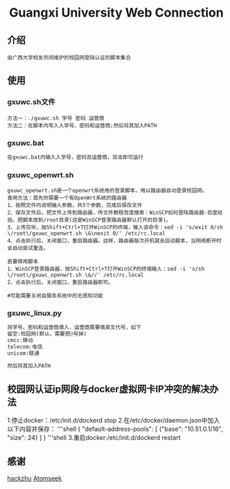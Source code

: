 # <center>Guangxi University Web Connection</center>

## 介绍
	由广西大学校友共同维护的校园网登陆认证的脚本集合

## 使用
### gxuwc.sh文件
```shell
方法一：./gxuwc.sh 学号 密码 运营商
方法二：在脚本内写入入学号、密码和运营商;然后将其加入PATH
```

### gxuwc.bat
```bat
在gxuwc.bat内输入入学号，密码及运营商，双击即可运行
```

### gxuwc_openwrt.sh
```shell
gxuwc_openwrt.sh是一个openwrt系统用的登录脚本，用以路由器自动登录校园网。
食用方法：首先你需要一个有OpenWrt系统的路由器
1、按照文件内说明输入参数，共5个参数，完成后保存文件
2、保存文件后，把文件上传到路由器，传文件教程百度搜索：WinSCP如何登陆路由器-百度经验。把脚本放到/root目录(这是WinSCP登录路由器默认打开的目录)。
3、上传完毕，按Shift+Ctrl+T打开WinSCP的终端，输入该命令：sed -i 's/exit 0/sh \/root\/gxuwc_openwrt.sh \&\nexit 0/' /etc/rc.local
4、点击执行后，关闭窗口，重启路由器。这样，路由器每次开机就会启动脚本，当网络断开时会自动尝试重连。

若要停用脚本
1、WinSCP登录路由器，按Shift+Ctrl+T打开WinSCP的终端输入：sed -i 's/sh \/root\/gxuwc_openwrt.sh \&//' /etc/rc.local  
2、点击执行后，关闭窗口，重启路由器即可。

#可能需要关闭自服务系统中的无感知功能
```

### gxuwc_linux.py
```python
将学号、密码和运营商填入，运营商需要填英文代号，如下
留空:校园网(默认，需要把@号掉)
cmcc:移动
telecom:电信
unicom:联通

然后将其加入PATH
```
## 校园网认证ip网段与docker虚拟网卡IP冲突的解决办法
1.停止docker：/etc/init.d/dockerd stop
2.在/etc/docker/daemon.json中加入以下内容并保存：
'''shell
	 {
        "default-address-pools": [
           {"base": "10.51.0.1/16", "size": 24}
         ]
    } 
'''shell
3.重启docker:/etc/init.d/dockerd restart
## 感谢
[hackzhu](https://github.com/hackzhu)
[Atomseek](https://github.com/Atomseek)

